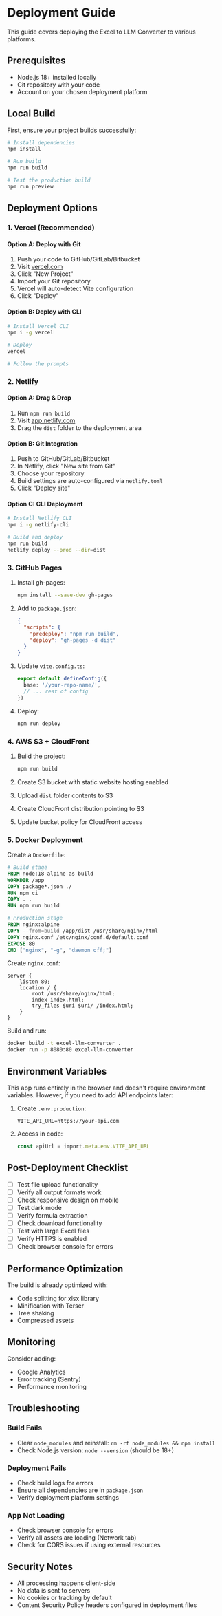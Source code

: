 # Deployment Guide

This guide covers deploying the Excel to LLM Converter to various platforms.

## Prerequisites

- Node.js 18+ installed locally
- Git repository with your code
- Account on your chosen deployment platform

## Local Build

First, ensure your project builds successfully:

```bash
# Install dependencies
npm install

# Run build
npm run build

# Test the production build
npm run preview
```

## Deployment Options

### 1. Vercel (Recommended)

#### Option A: Deploy with Git

1. Push your code to GitHub/GitLab/Bitbucket
2. Visit [vercel.com](https://vercel.com)
3. Click "New Project"
4. Import your Git repository
5. Vercel will auto-detect Vite configuration
6. Click "Deploy"

#### Option B: Deploy with CLI

```bash
# Install Vercel CLI
npm i -g vercel

# Deploy
vercel

# Follow the prompts
```

### 2. Netlify

#### Option A: Drag & Drop

1. Run `npm run build`
2. Visit [app.netlify.com](https://app.netlify.com)
3. Drag the `dist` folder to the deployment area

#### Option B: Git Integration

1. Push to GitHub/GitLab/Bitbucket
2. In Netlify, click "New site from Git"
3. Choose your repository
4. Build settings are auto-configured via `netlify.toml`
5. Click "Deploy site"

#### Option C: CLI Deployment

```bash
# Install Netlify CLI
npm i -g netlify-cli

# Build and deploy
npm run build
netlify deploy --prod --dir=dist
```

### 3. GitHub Pages

1. Install gh-pages:
   ```bash
   npm install --save-dev gh-pages
   ```

2. Add to `package.json`:
   ```json
   {
     "scripts": {
       "predeploy": "npm run build",
       "deploy": "gh-pages -d dist"
     }
   }
   ```

3. Update `vite.config.ts`:
   ```typescript
   export default defineConfig({
     base: '/your-repo-name/',
     // ... rest of config
   })
   ```

4. Deploy:
   ```bash
   npm run deploy
   ```

### 4. AWS S3 + CloudFront

1. Build the project:
   ```bash
   npm run build
   ```

2. Create S3 bucket with static website hosting enabled

3. Upload `dist` folder contents to S3

4. Create CloudFront distribution pointing to S3

5. Update bucket policy for CloudFront access

### 5. Docker Deployment

Create a `Dockerfile`:

```dockerfile
# Build stage
FROM node:18-alpine as build
WORKDIR /app
COPY package*.json ./
RUN npm ci
COPY . .
RUN npm run build

# Production stage
FROM nginx:alpine
COPY --from=build /app/dist /usr/share/nginx/html
COPY nginx.conf /etc/nginx/conf.d/default.conf
EXPOSE 80
CMD ["nginx", "-g", "daemon off;"]
```

Create `nginx.conf`:

```nginx
server {
    listen 80;
    location / {
        root /usr/share/nginx/html;
        index index.html;
        try_files $uri $uri/ /index.html;
    }
}
```

Build and run:
```bash
docker build -t excel-llm-converter .
docker run -p 8080:80 excel-llm-converter
```

## Environment Variables

This app runs entirely in the browser and doesn't require environment variables. However, if you need to add API endpoints later:

1. Create `.env.production`:
   ```
   VITE_API_URL=https://your-api.com
   ```

2. Access in code:
   ```typescript
   const apiUrl = import.meta.env.VITE_API_URL
   ```

## Post-Deployment Checklist

- [ ] Test file upload functionality
- [ ] Verify all output formats work
- [ ] Check responsive design on mobile
- [ ] Test dark mode
- [ ] Verify formula extraction
- [ ] Check download functionality
- [ ] Test with large Excel files
- [ ] Verify HTTPS is enabled
- [ ] Check browser console for errors

## Performance Optimization

The build is already optimized with:
- Code splitting for xlsx library
- Minification with Terser
- Tree shaking
- Compressed assets

## Monitoring

Consider adding:
- Google Analytics
- Error tracking (Sentry)
- Performance monitoring

## Troubleshooting

### Build Fails
- Clear `node_modules` and reinstall: `rm -rf node_modules && npm install`
- Check Node.js version: `node --version` (should be 18+)

### Deployment Fails
- Check build logs for errors
- Ensure all dependencies are in `package.json`
- Verify deployment platform settings

### App Not Loading
- Check browser console for errors
- Verify all assets are loading (Network tab)
- Check for CORS issues if using external resources

## Security Notes

- All processing happens client-side
- No data is sent to servers
- No cookies or tracking by default
- Content Security Policy headers configured in deployment files